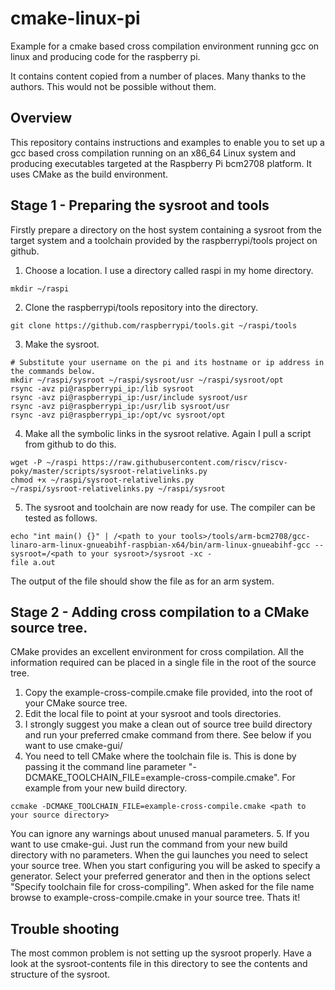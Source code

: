 # cmake-linux-pi
Example for a cmake based cross compilation environment running gcc on linux and producing code for the raspberry pi.

It contains content copied from a number of places. Many thanks to the authors. This would not be possible without them.
## Overview
This repository contains instructions and examples to enable you to set up a gcc based cross compilation running on an x86_64 Linux system and producing executables targeted at the Raspberry Pi bcm2708 platform. It uses CMake as the build environment.
## Stage 1 - Preparing the sysroot and tools
Firstly prepare a directory on the host system containing a sysroot from the target system and a toolchain provided by the raspberrypi/tools project on github.
1. Choose a location. I use a directory called raspi in my home directory.

 ```shell
 mkdir ~/raspi
 ```
2. Clone the raspberrypi/tools repository into the directory.

 ```shell
 git clone https://github.com/raspberrypi/tools.git ~/raspi/tools
 ```
3. Make the sysroot.

 ```shell
 # Substitute your username on the pi and its hostname or ip address in the commands below.
 mkdir ~/raspi/sysroot ~/raspi/sysroot/usr ~/raspi/sysroot/opt
 rsync -avz pi@raspberrypi_ip:/lib sysroot
 rsync -avz pi@raspberrypi_ip:/usr/include sysroot/usr
 rsync -avz pi@raspberrypi_ip:/usr/lib sysroot/usr
 rsync -avz pi@raspberrypi_ip:/opt/vc sysroot/opt
 ```
4. Make all the symbolic links in the sysroot relative. Again I pull a script from github to do this.

  ```shell
  wget -P ~/raspi https://raw.githubusercontent.com/riscv/riscv-poky/master/scripts/sysroot-relativelinks.py
  chmod +x ~/raspi/sysroot-relativelinks.py
  ~/raspi/sysroot-relativelinks.py ~/raspi/sysroot
  ```
5. The sysroot and toolchain are now ready for use. The compiler can be tested as follows.

 ```shell
 echo "int main() {}" | /<path to your tools>/tools/arm-bcm2708/gcc-linaro-arm-linux-gnueabihf-raspbian-x64/bin/arm-linux-gnueabihf-gcc --sysroot=/<path to your sysroot>/sysroot -xc -
 file a.out
 ```
 The output of the file should show the file as for an arm system.


## Stage 2 - Adding cross compilation to a CMake source tree.
CMake provides an excellent environment for cross compilation. All the information required can be placed in a single file in the root of the source tree.
1. Copy the example-cross-compile.cmake file provided, into the root of your CMake source tree.
2. Edit the local file to point at your sysroot and tools directories.
3. I strongly suggest you make a clean out of source tree build directory and run your preferred cmake command from there. See below if you want to use cmake-gui/
4. You need to tell CMake where the toolchain file is. This is done by passing it the command line parameter "-DCMAKE_TOOLCHAIN_FILE=example-cross-compile.cmake". For example from your new build directory.

 ```shell
 ccmake -DCMAKE_TOOLCHAIN_FILE=example-cross-compile.cmake <path to your source directory>
 ```
 You can ignore any warnings about unused manual parameters.
5. If you want to use cmake-gui. Just run the command from your new build directory with no parameters. When the gui launches you need to select your source tree. When you start configuring you will be asked to specify a generator. Select your preferred generator and then in the options select "Specify toolchain file for cross-compiling". When asked for the file name browse to example-cross-compile.cmake in your source tree. Thats it!

## Trouble shooting
The most common problem is not setting up the sysroot properly. Have a look at the sysroot-contents file in this directory to see the contents and structure of the sysroot.
